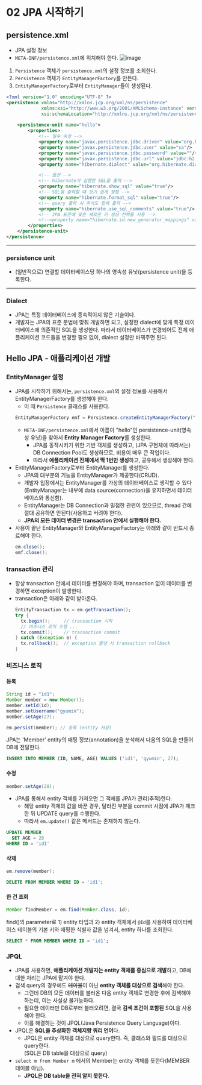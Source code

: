 # 02 JPA 시작하기

## persistence.xml
- JPA 설정 정보
- `META-INF/persistence.xml`에 위치해야 한다.
![image](https://user-images.githubusercontent.com/26949964/71306581-88754c80-2425-11ea-8fe9-0e188fd58de0.png)
1. `Persistence` 객체가 `persistence.xml`의 설정 정보를 조회한다.
2. `Persistence` 객체가 `EntityManagerFactory`를 만든다.
3. `EntityManagerFactory`로부터 `EntityManager`들이 생성된다.

```xml
<?xml version="1.0" encoding="UTF-8" ?>
<persistence xmlns="http://xmlns.jcp.org/xml/ns/persistence"
             xmlns:xsi="http://www.w3.org/2001/XMLSchema-instance" version="2.2"
             xsi:schemaLocation="http://xmlns.jcp.org/xml/ns/persistence http://xmlns.jcp.org/xml/ns/persistence/persistence_2_2.xsd">
    
    <persistence-unit name="hello">
        <properties>
            <!-- 필수 속성 -->
            <property name="javax.persistence.jdbc.driver" value="org.h2.Driver"/>
            <property name="javax.persistence.jdbc.user" value="sa"/>
            <property name="javax.persistence.jdbc.password" value=""/>
            <property name="javax.persistence.jdbc.url" value="jdbc:h2:tcp://localhost/~/test"/>
            <property name="hibernate.dialect" value="org.hibernate.dialect.H2Dialect"/>

            <!-- 옵션 -->
            <!-- hibernate가 실행한 SQL을 출력 -->
            <property name="hibernate.show_sql" value="true"/>
            <!-- SQL을 출력할 때 보기 쉽게 정렬 -->
            <property name="hibernate.format_sql" value="true"/>
            <!-- query 출력 시 주석도 함께 출력 -->
            <property name="hibernate.use_sql_comments" value="true"/>
            <!-- JPA 표준에 맞춘 새로운 키 생성 전략을 사용 -->
            <!--<property name="hibernate.id.new_generator_mappings" value="true"/> -->
        </properties>
    </persistence-unit>
</persistence>
```

---
### persistence unit
- (일반적으로) 연결할 데이터베이스당 하나의 영속성 유닛(persistence unit)을 등록한다.

---
### Dialect
- JPA는 특정 데이터베이스에 종속적이지 않은 기술이다.
- 개발자는 JPA의 표준 문법에 맞춰 개발하면 되고, 설정한 dlalect에 맞게 특정 데이터베이스에 의존적인 SQL을 생성한다. 따라서 데이터베이스가 변경되어도 전체 애플리케이션 코드들을 변경할 필요 없이, dialect 설정만 바꿔주면 된다.


## Hello JPA - 애플리케이션 개발

### EntityManager 설정
- JPA를 시작하기 위해서는, `persistence.xml`의 설정 정보를 사용해서 EntityManagerFactory를 생성해야 한다.
  - 이 때 `Persistence` 클래스를 사용한다.
  ```java
  EntityManagerFactory emf = Persistence.createEntityManagerFactory("hello");
  ```
  - `META-INF/persistence.xml`에서 이름이 "hello"인 persistence-unit(영속성 유닛)을 찾아서 **Entity Manager Factory**를 생성한다.
    - JPA를 동작시키기 위한 기반 객체를 생성하고, (JPA 구현체에 따라서는) DB Connection Pool도 생성하므로, 비용이 매우 큰 작업이다.
    - 따라서 **애플리케이션 전체에서 딱 1번만 생성**하고, 공유해서 생성해야 한다.
- EntityManagerFactory로부터 EntityManager를 생성한다.
  - JPA의 대부분의 기능을 EntityManager가 제공한다(CRUD).
  - 개발자 입장에서는 EntityManager를 가상의 데이터베이스로 생각할 수 있다(EntityManager는 내부에 data source(connection)을 유지하면서 데이터베이스와 통신함).
  - EntityManager는 DB Connection과 밀접한 관련이 있으므로, thread 간에 절대 공유하면 안된다(사용하고 버려야 한다).
  - **JPA의 모든 데이터 변경은 transaction 안에서 실행해야 한다.**
- 사용이 끝난 EntityManager와 EntityManagerFactory는 아래와 같이 반드시 종료해야 한다.
  ```java
  em.close();
  emf.close();
  ```

### transaction 관리
- 항상 transaction 안에서 데이터를 변경해야 하며, transaction 없이 데이터를 변경하면 exception이 발생한다.
- transaction은 아래와 같이 받아온다.
  ```java
  EntityTransaction tx = em.getTransaction();
  try {
    tx.begin();     // transaction 시작
    // 비즈니스 로직 수행 ...
    tx.commit();    // transaction commit
  } catch (Exception e) {
    tx.rollback();  // exception 발생 시 transaction rollback
  }
  ```


### 비즈니스 로직
#### 등록
```java
String id = "id1";
Member member = new Member();
member.setId(id);
member.setUsername("gyumin");
member.setAge(27);

em.persist(member); // 등록 (entity 저장)
```

JPA는 'Member' entity의 매핑 정보(annotation)을 분석해서 다음의 SQL을 만들어 DB에 전달한다.
```sql
INSERT INTO MEMBER (ID, NAME, AGE) VALUES ('id1', 'gyumin', 27);
```

#### 수정
```java
member.setAge(28);
```
- JPA를 통해서 entity 객체를 가져오면 그 객체를 JPA가 관리(추적)한다.
  - 해당 entity 객체의 값을 바꾼 경우, 달라진 부분을 commit 시점에 JPA가 체크한 뒤 UPDATE query를 수행한다.
  - 따라서 `em.update()` 같은 메서드는 존재하지 않는다.
```sql
UPDATE MEMBER
  SET AGE = 28
WHERE ID = 'id1'
```

#### 삭제
```java
em.remove(member);
```
```sql
DELETE FROM MEMBER WHERE ID = 'id1';
```

#### 한 건 조회
```java
Member findMember = em.find(Member.class, id);
```
find()의 parameter로 1) entity 타입과 2) entity 객체에서 `@Id`를 사용하여 데이터베이스 테이블의 기본 키와 매핑한 식별자 값을 넘겨서, entity 하나를 조회한다.
```sql
SELECT * FROM MEMBER WHERE ID = 'id1';
```


### JPQL
- JPA를 사용하면, **애플리케이션 개발자는 entity 객체를 중심으로 개발**하고, DB에 대한 처리는 JPA에 맡겨야 한다.
- 검색 query의 경우에도 ~~테이블~~이 아닌 **entity 객체를 대상으로 검색**해야 한다.
  - 그런데 DB의 모든 데이터를 불러온 다음 entity 객체로 변경한 후에 검색해야 하는데, 이는 사실상 불가능하다.
  - 필요한 데이터만 DB로부터 불러오려면, 결국 **검색 조건이 포함된** SQL을 사용해야 한다.
  - 이를 해결하는 것이 JPQL(Java Persistence Query Language)이다.
- JPQL은 **SQL을 추상화한 객체지향 쿼리 언어**다.
  - JPQL은 entity 객체를 대상으로 query한다. 즉, 클래스와 필드를 대상으로 query한다.  
    (SQL은 DB table을 대상으로 query)
- `select m from Member m` 에서의 Member는 entity 객체를 뜻한다(MEMBER 테이블 아님).
  - **JPQL은 DB table을 전혀 알지 못한다**.